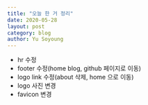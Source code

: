 ```yaml
---
title: "오늘 한 거 정리"
date: 2020-05-28
layout: post
category: blog
author: Yu Soyoung
---
```


* hr 수정
* footer 수정(home blog, github 페이지로 이동)
* logo link 수정(about 삭제, home 으로 이동)
* logo 사진 변경
* favicon 변경
